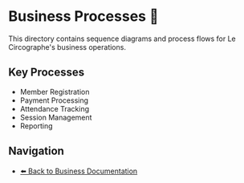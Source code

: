# Business Processes 🔄

This directory contains sequence diagrams and process flows for Le Circographe's business operations.

## Key Processes

- Member Registration
- Payment Processing
- Attendance Tracking
- Session Management
- Reporting

## Navigation

- [⬅️ Back to Business Documentation](/docs/business/README.md) 